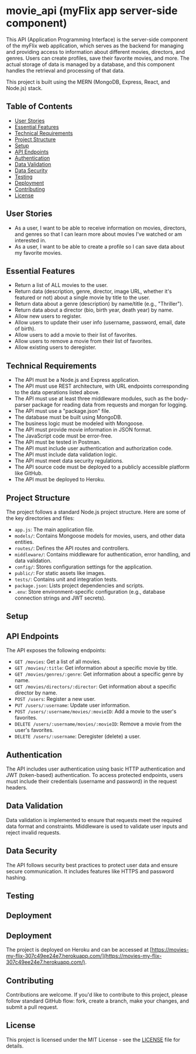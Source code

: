 # movie_api (myFlix app server-side component)

This API (Application Programming Interface) is the server-side component of the myFlix web application, which serves as the backend for managing and providing access to information about different movies, directors, and genres. Users can create profiles, save their favorite movies, and more. The actual storage of data is managed by a database, and this component handles the retrieval and processing of that data.

This project is built using the MERN (MongoDB, Express, React, and Node.js) stack.

## Table of Contents
- [User Stories](#user-stories)
- [Essential Features](#essential-features)
- [Technical Requirements](#technical-requirements)
- [Project Structure](#project-structure)
- [Setup](#setup)
- [API Endpoints](#api-endpoints)
- [Authentication](#authentication)
- [Data Validation](#data-validation)
- [Data Security](#data-security)
- [Testing](#testing)
- [Deployment](#deployment)
- [Contributing](#contributing)
- [License](#license)

## User Stories

- As a user, I want to be able to receive information on movies, directors, and genres so that I can learn more about movies I've watched or am interested in.
- As a user, I want to be able to create a profile so I can save data about my favorite movies.

## Essential Features

- Return a list of ALL movies to the user.
- Return data (description, genre, director, image URL, whether it's featured or not) about a single movie by title to the user.
- Return data about a genre (description) by name/title (e.g., "Thriller").
- Return data about a director (bio, birth year, death year) by name.
- Allow new users to register.
- Allow users to update their user info (username, password, email, date of birth).
- Allow users to add a movie to their list of favorites.
- Allow users to remove a movie from their list of favorites.
- Allow existing users to deregister.

## Technical Requirements

- The API must be a Node.js and Express application.
- The API must use REST architecture, with URL endpoints corresponding to the data operations listed above.
- The API must use at least three middleware modules, such as the body-parser package for reading data from requests and morgan for logging.
- The API must use a "package.json" file.
- The database must be built using MongoDB.
- The business logic must be modeled with Mongoose.
- The API must provide movie information in JSON format.
- The JavaScript code must be error-free.
- The API must be tested in Postman.
- The API must include user authentication and authorization code.
- The API must include data validation logic.
- The API must meet data security regulations.
- The API source code must be deployed to a publicly accessible platform like GitHub.
- The API must be deployed to Heroku.

## Project Structure

The project follows a standard Node.js project structure. Here are some of the key directories and files:

- `app.js`: The main application file.
- `models/`: Contains Mongoose models for movies, users, and other data entities.
- `routes/`: Defines the API routes and controllers.
- `middleware/`: Contains middleware for authentication, error handling, and data validation.
- `config/`: Stores configuration settings for the application.
- `public/`: For static assets like images.
- `tests/`: Contains unit and integration tests.
- `package.json`: Lists project dependencies and scripts.
- `.env`: Store environment-specific configuration (e.g., database connection strings and JWT secrets).

## Setup




## API Endpoints

The API exposes the following endpoints:

- `GET /movies`: Get a list of all movies.
- `GET /movies/:title`: Get information about a specific movie by title.
- `GET /movies/genres/:genre`: Get information about a specific genre by name.
- `GET /movies/directors/:director`: Get information about a specific director by name.
- `POST /users`: Register a new user.
- `PUT /users/:username`: Update user information.
- `POST /users/:username/movies/:movieID`: Add a movie to the user's favorites.
- `DELETE /users/:username/movies/:movieID`: Remove a movie from the user's favorites.
- `DELETE /users/:username`: Deregister (delete) a user.

## Authentication

The API includes user authentication using basic HTTP authentication and JWT (token-based) authentication. To access protected endpoints, users must include their credentials (username and password) in the request headers.

## Data Validation

Data validation is implemented to ensure that requests meet the required data format and constraints. Middleware is used to validate user inputs and reject invalid requests.

## Data Security

The API follows security best practices to protect user data and ensure secure communication. It includes features like HTTPS and password hashing.

## Testing



## Deployment

## Deployment

The project is deployed on Heroku and can be accessed at [https://movies-my-flix-307c49ee24e7.herokuapp.com/](https://movies-my-flix-307c49ee24e7.herokuapp.com/).

## Contributing

Contributions are welcome. If you'd like to contribute to this project, please follow standard GitHub flow: fork, create a branch, make your changes, and submit a pull request.

## License

This project is licensed under the MIT License - see the [LICENSE](LICENSE) file for details.



